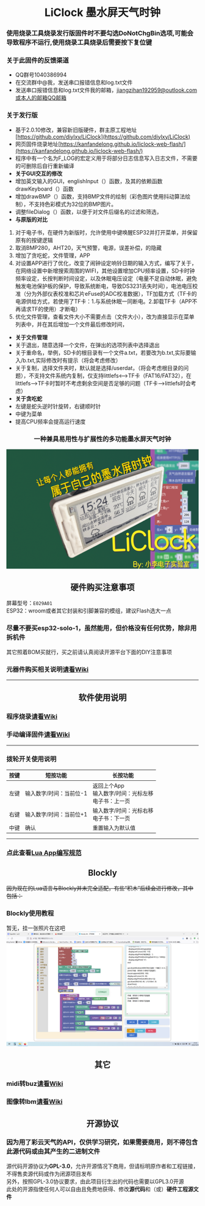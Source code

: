 # <center>LiClock 墨水屏天气时钟
###  **使用烧录工具烧录发行版固件时不要勾选DoNotChgBin选项,可能会导致程序不运行,使用烧录工具烧录后需要按下复位键** 
###  **关于此固件的反馈渠道** 
- QQ群号1040386994
- 在交流群中@我，发送串口报错信息和log.txt文件
- 发送串口报错信息和log.txt文件我的邮箱，jiangzihan192959@outlook.com或本人的邮箱QQ邮箱
###  **关于发行版** 
- 基于2.0.10修改，兼容新旧版硬件，群主原工程地址[https://github.com/diylxy/LiClock](https://github.com/diylxy/LiClock)
- 网页固件烧录地址[https://kanfandelong.github.io/liclock-web-flash/](https://kanfandelong.github.io/liclock-web-flash/)
- 程序中有一个名为F_LOG的宏定义用于将部分日志信息写入日志文件，不需要的可删除后自行重新编译
-  **关于GUI交互的修改**
-  增加英文输入的GUI，englishInput（）函数，及其的依赖函数drawKeyboard（）函数
-  增加drawBMP（）函数，支持BMP文件的绘制（彩色图片使用抖动算法绘制），不支持色彩模式为32位的BMP图片。
-  调整fileDialog（）函数，以便于对文件后缀名的过滤和筛选，
-  **与原版的对比** 
1. 对于电子书，在硬件为新版时，允许使用中键唤醒ESP32并打开菜单，并保留原有的按键逻辑
2. 取消BMP280，AHT20，天气预警，电源，误差补偿，的隐藏
3. 增加了贪吃蛇，文件管理，APP
4. 对设置APP进行了优化，改变了闹钟设定响铃日期的输入方式，编写了关于，在网络设置中新增搜索周围的WIFI，其他设置增加CPU频率设置，SD卡时钟频率设定，长按判断时间设定，以及休眠电压设定（电量不足自动休眠，避免触发电池保护板的保护，导致系统断电，导致DS3231丢失时间），电池电压校准（分为外部仪表校准和芯片eFuse的ADC校准数据），TF加载方式（TF卡的电源供给方式，若使用了TF卡：1.与系统休眠一同断电。2.卸载TF卡（APP不再请求TF的使用）才断电）
5. 优化文件管理，查看文件大小不需要点击（文件大小），改为直接显示在菜单列表中，并在其后增加一个文件最后修改时间，
-  **关于文件管理** 
- 关于退出，随意选择一个文件，在弹出的选项列表中选择退出
- 关于重命名，举例，SD卡的根目录有一个文件a.txt，若要改为b.txt,实际要输入/b.txt,实际修改时有提示（将会考虑修改）
- 关于复制，选择文件夹时，默认就是选择/userdat，（将会考虑根目录的问题），不支持文件系统内复制，仅支持littlefs<-->TF卡（FAT16/FAT32），在littlefs-->TF卡时暂时不考虑剩余空间是否足够的问题（TF卡-->littlefs时会考虑）
-  **关于贪吃蛇** 
- 左键是蛇头逆时针旋转，右键顺时针
- 中键为菜单
- 提高CPU频率会提高运行速度 
### <center>一种兼具易用性与扩展性的多功能墨水屏天气时钟 
![封面](images/封面.png)
## <center>硬件购买注意事项
屏幕型号：`E029A01`  
ESP32：wroom或者其它封装和引脚兼容的模组，建议Flash选大一点  
### **尽量不要买esp32-solo-1，虽然能用，但价格没有任何优势，除非用拆机件**  
其它照着BOM买就行，买之前请认真阅读开源平台下面的DIY注意事项  
### 元器件购买相关说明[请看Wiki](https://github.com/diylxy/LiClock/wiki/%E5%85%83%E5%99%A8%E4%BB%B6%E8%B4%AD%E4%B9%B0)
---
## <center>软件使用说明

### 程序烧录[请看Wiki](https://github.com/diylxy/LiClock/wiki/%E5%9B%BA%E4%BB%B6%E7%83%A7%E5%BD%95)  

### 手动编译固件[请看Wiki](https://github.com/diylxy/LiClock/wiki/%E6%89%8B%E5%8A%A8%E7%BC%96%E8%AF%91%E5%9B%BA%E4%BB%B6)  

---
### 拨轮开关使用说明
|  按键   | 短按功能  | 长按功能 |
|  ----  | ----  | ---- |
| 左键  | 输入数字/时间：当前位-1 | 返回上个App<br/>输入数字/时间：光标左移<br/>电子书：上一页 |
| 右键  | 输入数字/时间：当前位+1 | 输入数字/时间：光标右移<br/>电子书：下一页|
| 中键  | 确认 | 重置输入为默认值 |
---
### 点此查看[Lua App编写规范](src/lua/README.md)  

## <center>Blockly
~~因为现在的Lua语言与Blockly并未完全适配，有些“积木”后续会进行修改，其中包括：~~  

### Blockly使用教程  
暂无，挂一张照片在这吧  
![封面](images/Blockly屏幕截图.png)

## <center>其它
### midi转buz[请看Wiki](https://github.com/diylxy/LiClock/wiki/midi%E8%BD%ACbuz)  

### 图像转lbm[请看Wiki](https://github.com/diylxy/LiClock/wiki/%E5%9B%BE%E5%83%8F%E8%BD%AClbm)  

## <center> 开源协议
### 因为用了彩云天气的API，仅供学习研究，如果需要商用，则不得包含此源代码或由其产生的二进制文件  
源代码开源协议为**GPL-3.0**，允许开源情况下商用，但请标明原作者和工程链接，不得售卖源代码或作为闭源项目发布  
另外，按照GPL-3.0协议要求，由此项目衍生出的代码也需要以GPL3.0开源  
此处的开源指使任何人可以自由且免费地获得、修改**源代码**和（或）**硬件工程源文件**  
